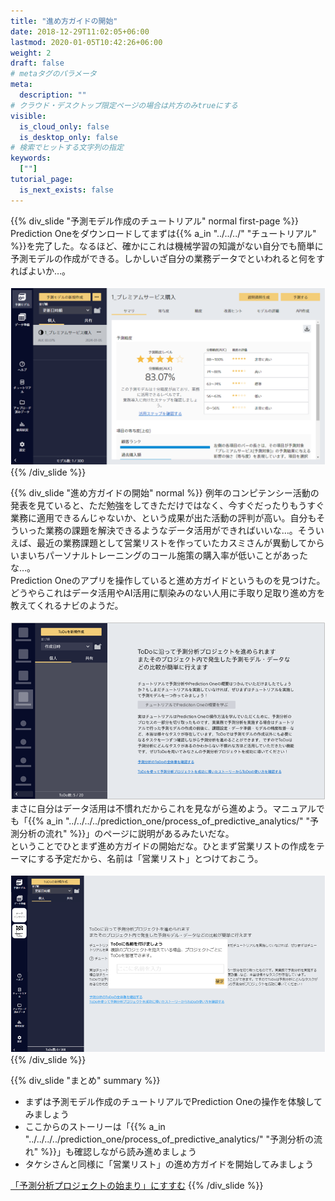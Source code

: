 ```yaml
---
title: "進め方ガイドの開始"
date: 2018-12-29T11:02:05+06:00
lastmod: 2020-01-05T10:42:26+06:00
weight: 2
draft: false
# metaタグのパラメータ
meta:
  description: ""
# クラウド・デスクトップ限定ページの場合は片方のみtrueにする
visible:
  is_cloud_only: false
  is_desktop_only: false
# 検索でヒットする文字列の指定
keywords:
  [""]
tutorial_page:
  is_next_exists: false
---
```


{{% div_slide "予測モデル作成のチュートリアル" normal first-page %}}
Prediction Oneをダウンロードしてまずは{{% a_in "../../../" "チュートリアル" %}}を完了した。なるほど、確かにこれは機械学習の知識がない自分でも簡単に予測モデルの作成ができる。しかしいざ自分の業務データでといわれると何をすればよいか…。<br/>
 <br/>
![](../img/t_slide1.png)
{{% /div_slide %}}

{{% div_slide "進め方ガイドの開始" normal %}}
例年のコンピテンシー活動の発表を見ていると、ただ勉強をしてきただけではなく、今すぐだったりもうすぐ業務に適用できるんじゃないか、という成果が出た活動の評判が高い。自分もそういった業務の課題を解決できるようなデータ活用ができればいいな…。そういえば、最近の業務課題として営業リストを作っていたカスミさんが異動してからいまいちパーソナルトレーニングのコール施策の購入率が低いことがあったな…。<br/>
Prediction Oneのアプリを操作していると進め方ガイドというものを見つけた。どうやらこれはデータ活用やAI活用に馴染みのない人用に手取り足取り進め方を教えてくれるナビのようだ。<br/>
 <br/>
![](../img/t_slide2.png)
 <br/>
まさに自分はデータ活用は不慣れだからこれを見ながら進めよう。マニュアルでも「{{% a_in "../../../../prediction_one/process_of_predictive_analytics/" "予測分析の流れ" %}}」のページに説明があるみたいだな。<br/>
ということでひとまず進め方ガイドの開始だな。ひとまず営業リストの作成をテーマにする予定だから、名前は「営業リスト」とつけておこう。<br/>
 <br/>
![](../img/t_slide3.png)
 <br/>
{{% /div_slide %}}


{{% div_slide "まとめ" summary %}}
- まずは予測モデル作成のチュートリアルでPrediction Oneの操作を体験してみましょう
- ここからのストーリーは「{{% a_in "../../../../prediction_one/process_of_predictive_analytics/" "予測分析の流れ" %}}」も確認しながら読み進めましょう
- タケシさんと同様に「営業リスト」の進め方ガイドを開始してみましょう
<link rel="stylesheet", href="../../../../../static/css/help.css">
<a href="../p3/index.html" class="nav nav-tutorial-next">「予測分析プロジェクトの始まり」にすすむ</a>
{{% /div_slide %}}
